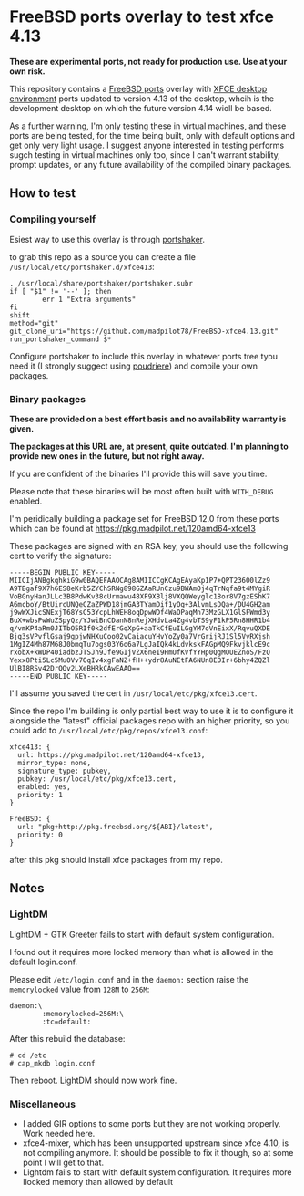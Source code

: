 # FreeBSD ports overlay to test xfce 4.13

**These are experimental ports, not ready for production use. Use at your own risk.**

This repository contains a [FreeBSD ports](https://www.freebsd.org/doc/en_US.ISO8859-1/books/handbook/ports-using.html) overlay with [XFCE desktop environment](https://xfce.org/) ports updated to version 4.13 of the desktop, whcih is the development desktop on which the future version 4.14 wioll be based.

As a further warning, I'm only testing these in virtual machines, and these ports are being tested, for the time being built, only with default options and get only very light usage. I suggest anyone interested in testing performs sugch testing in virtual machines only too, since I can't warrant stability, prompt updates, or any future availability of the compiled binary packages.

## How to test

### Compiling yourself

Esiest way to use this overlay is through [portshaker](https://www.freshports.org/ports-mgmt/portshaker/).

to grab this repo as a source you can create a file `/usr/local/etc/portshaker.d/xfce413`:

```
. /usr/local/share/portshaker/portshaker.subr
if [ "$1" != '--' ]; then
        err 1 "Extra arguments"
fi
shift
method="git"
git_clone_uri="https://github.com/madpilot78/FreeBSD-xfce4.13.git"
run_portshaker_command $*
```

Configure portshaker to include this overlay in whatever ports tree tyou need it (I strongly suggect using [poudriere](https://github.com/freebsd/poudriere/wiki)) and compile your own packages.

### Binary packages

**These are provided on a best effort basis and no availability warranty is given.**

**The packages at this URL are, at present, quite outdated. I'm planning to provide new ones in the future, but not right away.**

If you are confident of the binaries I'll provide this will save you time.

Please note that these binaries will be most often built with `WITH_DEBUG` enabled.

I'm peridically building a package set for FreeBSD 12.0 from these ports which can be found at https://pkg.madpilot.net/120amd64-xfce13

These packages are signed with an RSA key, you should use the following cert to verify the signature:

```
-----BEGIN PUBLIC KEY-----
MIICIjANBgkqhkiG9w0BAQEFAAOCAg8AMIICCgKCAgEAyaKp1P7+QPT23600lZz9
A9TBgaf9X7h6ES8eKrb5ZYChSRNg898GZAaRUnCzu9BWAmOj4qTrNqfa9t4MYgiR
VoBGnyHanJLLc3B8PdwKv38cUrmawu48XF9X8lj8VXQQWeyglc18or8V7gzEShK7
A6mcboY/BtUircUNQeCZaZPWD18jmGA3TYamDif1yOg+3AlvmLsDQa+/DU4GH2am
j9wWXJicSNExjT68YsC53YcpLhWEH8oqDpwWDf4WaOPaqMn73MzGLX1GlSFWmd3y
BuX+wbsPwWuZSpyQz/YJwiBnCDanN8nRejXHdvLa4Zg4vbTS9yF1kP5Rn8HHR1b4
q/vmKP4aRm0JITbO5RIf0k2dfErGqXpG+aaTkCfEuILGgYM7oVnEixX/RqvuQXDE
Bjq3sVPvflGsaj9gpjwNHXuCoo02vCaiacuYHvYoZy0a7VrGrijRJ1Sl5VvRXjsh
1MgIZ4Mh87M68J0bmqTu7ogs03Y6o6a7LgJaIQk4kLdvkskFAGpMQ9FkvjklcE9c
rxobX+kWDP40iadbzJTSJh9Jfe9GIjVZX6neI9HmUfKVfYYHp0QgMOUEZnoS/FzQ
Yexx8Pti5Lc5MuOVv7OqIv4xgFaNZ+fH++ydr8AuNEtFA6NUn8EOIr+6bhy4ZQZl
UlBI8RSv42DrQOv2LXeBHRkCAwEAAQ==
-----END PUBLIC KEY-----
```

I'll assume you saved the cert in `/usr/local/etc/pkg/xfce13.cert`.

Since the repo I'm building is only partial best way to use it is to configure it alongside the "latest" official packages repo with an higher priority, so you could add to `/usr/local/etc/pkg/repos/xfce13.conf`:

```
xfce413: {
  url: https://pkg.madpilot.net/120amd64-xfce13,
  mirror_type: none,
  signature_type: pubkey,
  pubkey: /usr/local/etc/pkg/xfce13.cert,
  enabled: yes,
  priority: 1
}

FreeBSD: {
  url: "pkg+http://pkg.freebsd.org/${ABI}/latest",
  priority: 0
}
```

after this pkg should install xfce packages from my repo.

## Notes

### LightDM

LightDM + GTK Greeter fails to start with default system configuration.

I found out it requires more locked memory than what is allowed in the default login.conf.

Please edit `/etc/login.conf` and in the `daemon:` section raise the `memorylocked` value from `128M` to `256M`:

```
daemon:\
        :memorylocked=256M:\
        :tc=default:
```

After this rebuild the database:

```
# cd /etc
# cap_mkdb login.conf
```

Then reboot. LightDM should now work fine.

### Miscellaneous

- I added GIR options to some ports but they are not working properly. Work needed here.
- xfce4-mixer, which has been unsupported upstream since xfce 4.10, is not compiling anymore. It should be possible to fix it though, so at some point I will get to that.
- Lightdm fails to start with default system configuration. It requires more llocked memory than allowed by default 
